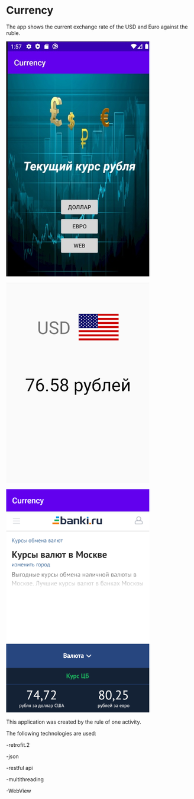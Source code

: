 # Currency
The app shows the current exchange rate of the USD and Euro against the ruble.

![alt text](webView.png "Основной экран")

![alt text](currencyMonitoring2.png "Основной экран")

![alt text](webView2.png "Основной экран")


This application was created by the rule of one activity.



The following technologies are used:


-retrofit.2


-json


-restful api


-multithreading

-WebView
